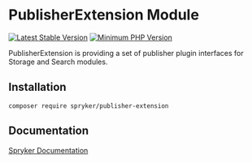 # PublisherExtension Module
[![Latest Stable Version](https://poser.pugx.org/spryker/publisher-extension/v/stable.svg)](https://packagist.org/packages/spryker/publisher-extension)
[![Minimum PHP Version](https://img.shields.io/badge/php-%3E%3D%207.4-8892BF.svg)](https://php.net/)

PublisherExtension is providing a set of publisher plugin interfaces for Storage and Search modules.

## Installation

```
composer require spryker/publisher-extension
```

## Documentation

[Spryker Documentation](https://documentation.spryker.com/module_guide/overview.htm)
